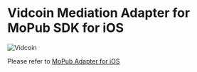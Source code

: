 # Vidcoin Mediation Adapter for MoPub SDK for iOS
![Vidcoin](https://d3rud9259azp35.cloudfront.net/documentation/Vidcoin-Logo.png)

Please refer to [MoPub Adapter for iOS](https://documentation.vidcoin.com/Vidcoin-Mopub-iOS.html)
